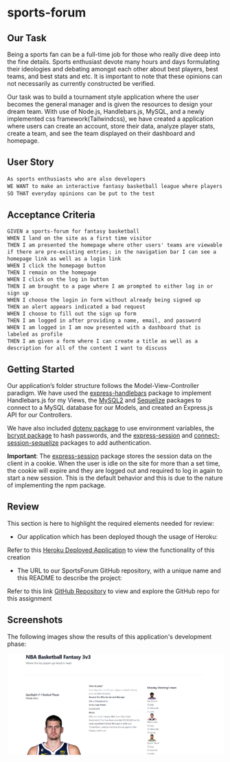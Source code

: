 # sports-forum

## Our Task

Being a sports fan can be a full-time job for those who really dive deep into the fine details. Sports enthusiast devote many hours and days formulating their ideologies and debating amongst each other about best players, best teams, and best stats and etc. It is important to note that these opinions can not necessarily as currently constructed be verified.

Our task was to build a tournament style application where the user becomes the general manager and is given the resources to design your dream team. With use of Node.js, Handlebars.js, MySQL, and a newly implemented css framework(Tailwindcss), we have created a application where users can create an account, store their data, analyze player stats, create a team, and see the team displayed on their dashboard and homepage. 

## User Story

```md
As sports enthusiasts who are also developers
WE WANT to make an interactive fantasy basketball league where players can be chosen based on stats and added to a team
SO THAT everyday opinions can be put to the test
```

## Acceptance Criteria
```
GIVEN a sports-forum for fantasy basketball
WHEN I land on the site as a first time visitor
THEN I am presented the homepage where other users' teams are viewable if there are pre-existing entries; in the navigation bar I can see a homepage link as well as a login link
WHEN I click the homepage button 
THEN I remain on the homepage
WHEN I click on the log in button
THEN I am brought to a page where I am prompted to either log in or sign up
WHEN I choose the login in form without already being signed up 
THEN an alert appears indicated a bad request
WHEN I choose to fill out the sign up form 
THEN I am logged in after providing a name, email, and password
WHEN I am logged in I am now presented with a dashboard that is labeled as profile
THEN I am given a form where I can create a title as well as a description for all of the content I want to discuss
```

## Getting Started

Our application’s folder structure follows the Model-View-Controller paradigm. We have used the [express-handlebars](https://www.npmjs.com/package/express-handlebars) package to implement Handlebars.js for my Views, the [MySQL2](https://www.npmjs.com/package/mysql2) and [Sequelize](https://www.npmjs.com/package/sequelize) packages to connect to a MySQL database for our Models, and created an Express.js API for our Controllers.


We have also included [dotenv package](https://www.npmjs.com/package/dotenv) to use environment variables, the [bcrypt package](https://www.npmjs.com/package/bcrypt) to hash passwords, and the [express-session](https://www.npmjs.com/package/express-session) and [connect-session-sequelize](https://www.npmjs.com/package/connect-session-sequelize) packages to add authentication.

**Important**: The [express-session](https://www.npmjs.com/package/express-session) package stores the session data on the client in a cookie. When the user is idle on the site for more than a set time, the cookie will expire and they are logged out and required to log in again to start a new session. This is the default behavior and this is due to the nature of implementing the npm package.


## Review

This section is here to highlight the required elements needed for review:

* Our application which has been deployed though the usage of Heroku:

Refer to this [Heroku Deployed Application](https://sports-forum-6b7ede8e5d19.herokuapp.com/) to view the functionality of this creation
    

* The URL to our SportsForum GitHub repository, with a unique name and this README to describe the project:

Refer to this link [GitHub Repository](https://github.com/dylanstoudt/sports-forum) to view and explore the GitHub repo for this assignment


## Screenshots

The following images show the results of this application's development phase:

![Image showing the homepage](./assets/dashboard1.png)



